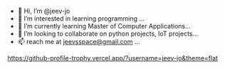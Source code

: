 - 👋 Hi, I’m @jeev-jo
- 👀 I’m interested in learning programming ...
- 🌱 I’m currently learning Master of Computer Applications...
- 💞️ I’m looking to collaborate on python projects, IoT projects...
- 📫 reach me at jeevsspace@gmail.com ...


https://github-profile-trophy.vercel.app/?username=jeev-jo&theme=flat
<!---
jeev-jo/jeev-jo is a ✨ special ✨ repository because its `README.md` (this file) appears on your GitHub profile.
You can click the Preview link to take a look at your changes.
--->
